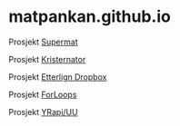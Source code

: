 # matpankan.github.io

Prosjekt [Supermat](https://matpankan.github.io/supermat/index.html)

Prosjekt [Kristernator](https://matpankan.github.io/kristernator/index.html)

Prosjekt [Etterlign Dropbox](https://matpankan.github.io/dropbox/index.html)

Prosjekt [ForLoops](https://matpankan.github.io/forloop/index.html)

Prosjekt [YRapi/UU](https://matpankan.github.io/https://matpankan.github.io/vermeldingAPI/index.html)
